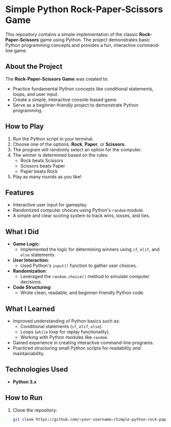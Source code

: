 # Simple Python Rock-Paper-Scissors Game

This repository contains a simple implementation of the classic **Rock-Paper-Scissors** game using Python. The project demonstrates basic Python programming concepts and provides a fun, interactive command-line game.

## About the Project

The **Rock-Paper-Scissors Game** was created to:
- Practice fundamental Python concepts like conditional statements, loops, and user input.
- Create a simple, interactive console-based game.
- Serve as a beginner-friendly project to demonstrate Python programming.

## How to Play
1. Run the Python script in your terminal.
2. Choose one of the options: **Rock**, **Paper**, or **Scissors**.
3. The program will randomly select an option for the computer.
4. The winner is determined based on the rules:
   - Rock beats Scissors
   - Scissors beats Paper
   - Paper beats Rock
5. Play as many rounds as you like!

## Features
- Interactive user input for gameplay.
- Randomized computer choices using Python's `random` module.
- A simple and clear scoring system to track wins, losses, and ties.

## What I Did
- **Game Logic**:
  - Implemented the logic for determining winners using `if`, `elif`, and `else` statements.
- **User Interaction**:
  - Used Python's `input()` function to gather user choices.
- **Randomization**:
  - Leveraged the `random.choice()` method to simulate computer decisions.
- **Code Structuring**:
  - Wrote clean, readable, and beginner-friendly Python code.

## What I Learned
- Improved understanding of Python basics such as:
  - Conditional statements (`if`, `elif`, `else`).
  - Loops (`while` loop for replay functionality).
  - Working with Python modules like `random`.
- Gained experience in creating interactive command-line programs.
- Practiced structuring small Python scripts for readability and maintainability.

## Technologies Used
- **Python 3.x**

## How to Run
1. Clone the repository:
   ```bash
   git clone https://github.com/<your-username>/Simple-python-rock-paper-scissor.git
